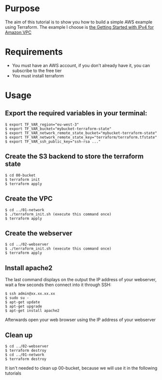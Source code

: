 # Purpose
The aim of this tutorial is to show you how to build a simple AWS example using
Terraform.
The example I choose is [the Getting Started with IPv4 for Amazon VPC](https://docs.aws.amazon.com/vpc/latest/userguide/getting-started-ipv4.html?shortFooter=true)

# Requirements
* You must have an AWS account, if you don't already have it, you can subscribe
to the free tier
* You must install terraform

# Usage
## Export the required variables in your terminal:
    $ export TF_VAR_region="eu-west-3"
    $ export TF_VAR_bucket="mybucket-terraform-state"
    $ export TF_VAR_network_remote_state_bucket="mybucket-terraform-state"
    $ export TF_VAR_network_remote_state_key="terraform/terraform.tfstate"
    $ export TF_VAR_ssh_public_key="ssh-rsa ..."

## Create the S3 backend to store the terraform state
    $ cd 00-bucket
    $ terraform init
    $ terraform apply

## Create the VPC
    $ cd ../01-network
    $ ./terraform_init.sh (execute this command once)
    $ terraform apply

## Create the webserver
    $ cd ../02-webserver
    $ ./terraform_init.sh (execute this command once)
    $ terraform apply

## Install apache2
The last command displays on the output the IP address of your webserver,
wait a few seconds then connect into it through SSH:

    $ ssh admin@xx.xx.xx.xx
    $ sudo su -
    $ apt-get update
    $ apt-get upgrade
    $ apt-get install apache2

Afterwards open your web browser using the IP address of your webserver

## Clean up
    $ cd ../02-webserver
    $ terraform destroy
    $ cd ../01-network
    $ terraform destroy

It isn't needed to clean up 00-bucket, because we will use it in the following
tutorials

